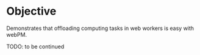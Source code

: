 # Objective

Demonstrates that offloading computing tasks in web workers is easy with webPM.

TODO: to be continued
